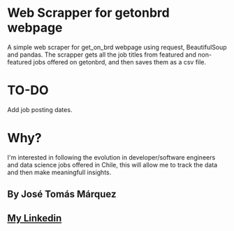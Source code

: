# Web Scrapper for getonbrd webpage
A simple web scraper for get_on_brd webpage using request, BeautifulSoup and pandas.
The scrapper gets all the job titles from featured and non-featured jobs offered on getonbrd, and then saves them as a csv file.

# TO-DO
Add job posting dates.

# Why?
I'm interested in following the evolution in developer/software engineers and data science jobs offered in Chile, this will allow me to track the data and then make meaningfull insights.

## By José Tomás Márquez
## [My Linkedin](https://www.linkedin.com/in/josetomasmarquezbischoff/)


